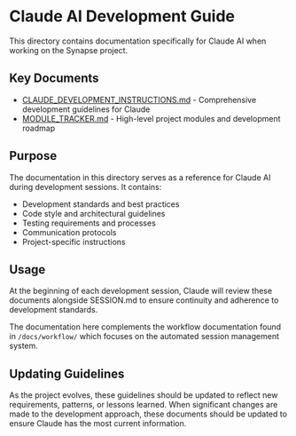 # Claude AI Development Guide

This directory contains documentation specifically for Claude AI when working on the Synapse project.

## Key Documents

- [CLAUDE_DEVELOPMENT_INSTRUCTIONS.md](./CLAUDE_DEVELOPMENT_INSTRUCTIONS.md) - Comprehensive development guidelines for Claude
- [MODULE_TRACKER.md](./MODULE_TRACKER.md) - High-level project modules and development roadmap

## Purpose

The documentation in this directory serves as a reference for Claude AI during development sessions. It contains:

- Development standards and best practices
- Code style and architectural guidelines
- Testing requirements and processes
- Communication protocols
- Project-specific instructions

## Usage

At the beginning of each development session, Claude will review these documents alongside SESSION.md to ensure continuity and adherence to development standards.

The documentation here complements the workflow documentation found in `/docs/workflow/` which focuses on the automated session management system.

## Updating Guidelines

As the project evolves, these guidelines should be updated to reflect new requirements, patterns, or lessons learned. When significant changes are made to the development approach, these documents should be updated to ensure Claude has the most current information.